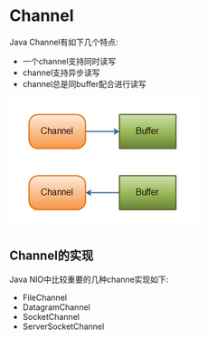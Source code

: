# Channel

Java Channel有如下几个特点:

* 一个channel支持同时读写
* channel支持异步读写
* channel总是同buffer配合进行读写

![](/assets/channel-and-buffer.png)

## Channel的实现

Java NIO中比较重要的几种channe实现如下:

* FileChannel
* DatagramChannel
* SocketChannel
* ServerSocketChannel



